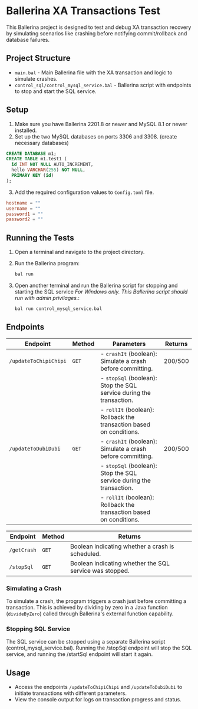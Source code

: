 # Ballerina XA Transactions Test

This Ballerina project is designed to test and debug XA transaction recovery by simulating scenarios like crashing before notifying commit/rollback and database failures.

## Project Structure

- `main.bal` - Main Ballerina file with the XA transaction and logic to simulate crashes.
- `control_sql/control_mysql_service.bal` - Ballerina script with endpoints to stop and start the SQL service.

## Setup

1. Make sure you have Ballerina 2201.8 or newer and MySQL 8.1 or newer installed.
2. Set up the two MySQL databases on ports 3306 and 3308. (create necessary databases)

```sql
CREATE DATABASE m1;
CREATE TABLE m1.test1 (
  id INT NOT NULL AUTO_INCREMENT,
  hello VARCHAR(255) NOT NULL,
  PRIMARY KEY (id)
);
```

3. Add the required configuration values to `Config.toml` file.

```toml
hostname = ""
username = ""
password1 = ""
password2 = ""
```

## Running the Tests

1. Open a terminal and navigate to the project directory.
2. Run the Ballerina program:

   ```bat
   bal run
   ```

3. Open another terminal and run the Ballerina script for stopping and starting the SQL service _For Windows only. This Ballerina script should run with admin privilages._:
   ```bat
   bal run control_mysql_service.bal
   ```

## Endpoints

| **Endpoint**          | **Method** | **Parameters**                                                      | **Returns** |
| --------------------- | ---------- | ------------------------------------------------------------------- | ----------- |
| `/updateToChipiChipi` | `GET`      | - `crashIt` (boolean): Simulate a crash before committing.          | 200/500     |
|                       |            | - `stopSql` (boolean): Stop the SQL service during the transaction. |             |
|                       |            | - `rollIt` (boolean): Rollback the transaction based on conditions. |             |
| `/updateToDubiDubi`   | `GET`      | - `crashIt` (boolean): Simulate a crash before committing.          | 200/500     |
|                       |            | - `stopSql` (boolean): Stop the SQL service during the transaction. |             |
|                       |            | - `rollIt` (boolean): Rollback the transaction based on conditions. |             |

| **Endpoint**          | **Method** | **Returns**                                                      |
| --------------------- | ---------- | ------------------------------------------------------------------- |
| `/getCrash`           | `GET`      | Boolean indicating whether a crash is scheduled.                    |
| `/stopSql`            | `GET`      | Boolean indicating whether the SQL service was stopped.             |

### Simulating a Crash

To simulate a crash, the program triggers a crash just before committing a transaction. This is achieved by dividing by zero in a Java function (`divideByZero`) called through Ballerina's external function capability.

### Stopping SQL Service

The SQL service can be stopped using a separate Ballerina script (control_mysql_service.bal). Running the /stopSql endpoint will stop the SQL service, and running the /startSql endpoint will start it again.

## Usage

- Access the endpoints `/updateToChipiChipi` and `/updateToDubiDubi` to initiate transactions with different parameters.
- View the console output for logs on transaction progress and status.
